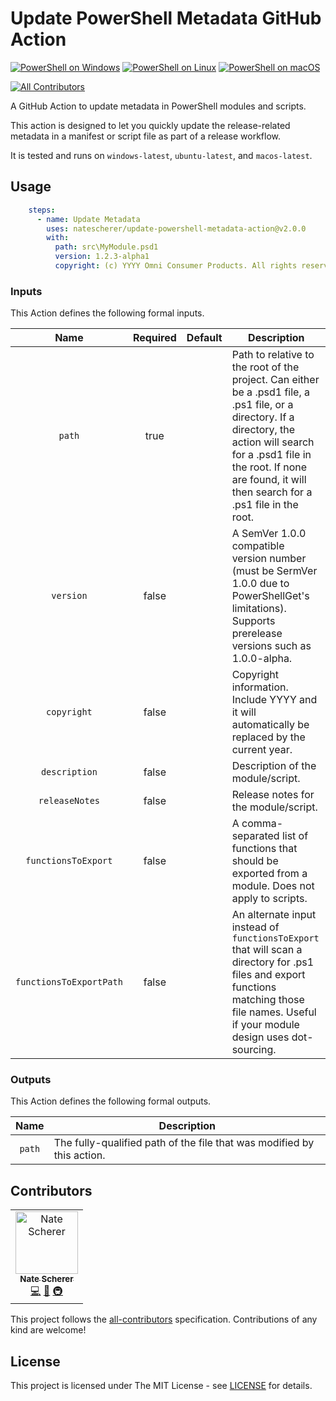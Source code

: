 # Update PowerShell Metadata GitHub Action

[![PowerShell on Windows](https://gist.github.com/natescherer/fc69436698dbb94367e2409a64dc9a45/raw/3bce49a7d468384e6a20d92b0348642f0318324c/update-powershell-metadata-action_TestResults_Windows.md_badge.svg)](https://gist.github.com/natescherer/fc69436698dbb94367e2409a64dc9a45) [![PowerShell on Linux](https://gist.github.com/natescherer/da4b1387fee9b8d12bc42aa8638c73ba/raw/26199dbb6555fec3b93eb3a812a39c116d713ac9/update-powershell-metadata-action_TestResults_Linux.md_badge.svg)](https://gist.github.com/natescherer/da4b1387fee9b8d12bc42aa8638c73ba) [![PowerShell on macOS](https://gist.github.com/natescherer/5bd3302f98ead9f8314d55540cdd0862/raw/570b9a09ab12d5cb7ef3bdd19d398e666ecd5362/update-powershell-metadata-action_TestResults_macOS.md_badge.svg)](https://gist.github.com/natescherer/5bd3302f98ead9f8314d55540cdd0862)
<!-- ALL-CONTRIBUTORS-BADGE:START - Do not remove or modify this section -->
[![All Contributors](https://img.shields.io/badge/all_contributors-1-orange.svg?style=flat-square)](#contributors-)
<!-- ALL-CONTRIBUTORS-BADGE:END -->

A GitHub Action to update metadata in PowerShell modules and scripts.

This action is designed to let you quickly update the release-related metadata in a manifest or script file as part of a release workflow.

It is tested and runs on `windows-latest`, `ubuntu-latest`, and `macos-latest`.

## Usage

```yaml
    steps:
      - name: Update Metadata
        uses: natescherer/update-powershell-metadata-action@v2.0.0
        with:
          path: src\MyModule.psd1
          version: 1.2.3-alpha1
          copyright: (c) YYYY Omni Consumer Products. All rights reserved.
```

### Inputs

This Action defines the following formal inputs.

<!--(inputs-start)-->

| Name  | Required | Default | Description |
| :---: | :------: | :-----: | ----------- |
| `path` | true |  | Path to relative to the root of the project. Can either be a .psd1 file, a .ps1 file, or a directory. If a directory, the action will search for a .psd1 file in the root. If none are found, it will then search for a .ps1 file in the root. |
| `version` | false |  | A SemVer 1.0.0 compatible version number (must be SermVer 1.0.0 due to PowerShellGet's limitations). Supports prerelease versions such as 1.0.0-alpha. |
| `copyright` | false |  | Copyright information. Include YYYY and it will automatically be replaced by the current year. |
| `description` | false |  | Description of the module/script. |
| `releaseNotes` | false |  | Release notes for the module/script. |
| `functionsToExport` | false |  | A comma-separated list of functions that should be exported from a module. Does not apply to scripts. |
| `functionsToExportPath` | false |  | An alternate input instead of `functionsToExport` that will scan a directory for .ps1 files and export functions matching those file names. Useful if your module design uses dot-sourcing. |

<!--(inputs-end)-->

### Outputs

This Action defines the following formal outputs.

<!--(outputs-start)-->

| Name  | Description |
| :---: | ----------- |
| `path` | The fully-qualified path of the file that was modified by this action. |

<!--(outputs-end)-->

## Contributors

<!-- ALL-CONTRIBUTORS-LIST:START - Do not remove or modify this section -->
<!-- prettier-ignore-start -->
<!-- markdownlint-disable -->
<table>
  <tbody>
    <tr>
      <td align="center"><a href="https://www.linkedin.com/in/natescherer01/"><img src="https://avatars.githubusercontent.com/u/376408?v=4?s=100" width="100px;" alt="Nate Scherer"/><br /><sub><b>Nate Scherer</b></sub></a><br /><a href="https://github.com/natescherer/update-powershell-metadata-action/commits?author=natescherer" title="Code">💻</a> <a href="https://github.com/natescherer/update-powershell-metadata-action/commits?author=natescherer" title="Documentation">📖</a> <a href="#infra-natescherer" title="Infrastructure (Hosting, Build-Tools, etc)">🚇</a></td>
    </tr>
  </tbody>
</table>

<!-- markdownlint-restore -->
<!-- prettier-ignore-end -->

<!-- ALL-CONTRIBUTORS-LIST:END -->

This project follows the [all-contributors](https://allcontributors.org) specification.
Contributions of any kind are welcome!

## License

This project is licensed under The MIT License - see [LICENSE](LICENSE) for details.

